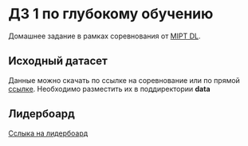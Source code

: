 # ДЗ 1 по глубокому обучению
Домашнее задание в рамках соревнования от [MIPT DL](https://www.kaggle.com/competitions/mipt-bio-dl/overview).

## Исходный датасет 
Данные можно скачать по ссылке на соревнование или по прямой [ссылке](https://storage.googleapis.com/kaggle-competitions-data/kaggle-v2/77547/8481168/bundle/archive.zip?GoogleAccessId=web-data@kaggle-161607.iam.gserviceaccount.com&Expires=1716987718&Signature=hvqq904%2BXKQEtFPkD4OGpnYGbhjwYAj3fHYXLou5DerP4ls%2F2elDkSI7x6LqxValOn8O75%2FcskKAk4J%2Fb9rtKMtNrPjcekJCvtACRLerxgTjbEnsgkeG7TchrxoJCLFjIL343MN3BUyuTp9lT7lD3d6kvQ9nKke3C8gb5ttC1d9d7wVJ61QzTMgsV2NUYm5BtjVmcnQoA6NUZ7s5R5ke%2FYYGfq7xWYMxg%2BO39urSE6zlYmZmr7b93AGQeU2Pyez7NlrDyYQJpI1KATr7JBk0mIQA2uFt9qu0OgLbhjeeD9nO2fJ2nQ%2F%2BL%2BVaUb1dMMzL5ORhtok1jJjjfiEe4rdLpQ%3D%3D&response-content-disposition=attachment%3B+filename%3Dmipt-bio-dl.zip).
Необходимо разместить их в поддиректории __data__

## Лидербоард
[Сслыка на лидербоард](https://www.kaggle.com/competitions/mipt-bio-dl/leaderboard)

